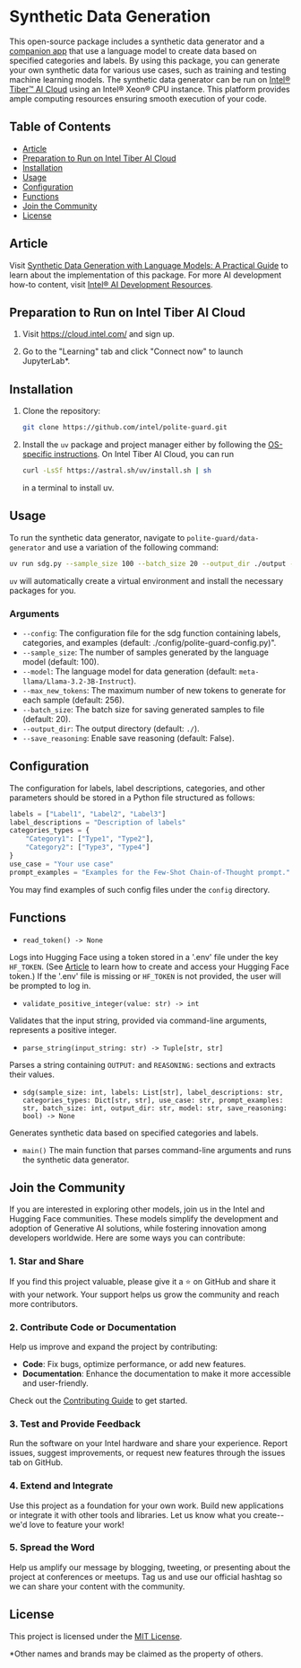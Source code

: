 # Synthetic Data Generation

This open-source package includes a synthetic data generator and a [companion app](https://huggingface.co/spaces/Intel/synthetic-data-generator) that use a language model to create data based on specified categories and labels. By using this package, you can generate your own synthetic data for various use cases, such as training and testing machine learning models. The synthetic data generator can be run on [Intel® Tiber™ AI Cloud](https://cloud.intel.com/) using an Intel® Xeon® CPU instance. This platform provides ample computing resources ensuring smooth execution of your code.

## Table of Contents

- [Article](#article)
- [Preparation to Run on Intel Tiber AI Cloud](#preparation-to-run-on-intel-tiber-ai-cloud)
- [Installation](#installation)
- [Usage](#usage)
- [Configuration](#configuration)
- [Functions](#functions)
- [Join the Community](#join-the-community)
- [License](#license)

## Article

Visit [Synthetic Data Generation with Language Models: A Practical Guide](https://medium.com/p/0ff98eb226a1) to learn about the implementation of this package. For more AI development how-to content, visit [Intel® AI Development Resources](https://www.intel.com/content/www/us/en/developer/topic-technology/artificial-intelligence/overview.html).

## Preparation to Run on Intel Tiber AI Cloud

1. Visit <https://cloud.intel.com/> and sign up.

2. Go to the "Learning" tab and click "Connect now" to launch JupyterLab*.

## Installation

1. Clone the repository:
    ```sh
    git clone https://github.com/intel/polite-guard.git
    ```

2. Install the `uv` package and project manager either by following the [OS-specific instructions](https://docs.astral.sh/uv/getting-started/installation/#standalone-installer). On Intel Tiber AI Cloud, you can run

    ```sh
    curl -LsSf https://astral.sh/uv/install.sh | sh
    ```
    in a terminal to install uv.

## Usage

To run the synthetic data generator, navigate to `polite-guard/data-generator` and use a variation of the following command:

```sh
uv run sdg.py --sample_size 100 --batch_size 20 --output_dir ./output --model meta-llama/Llama-3.2-3B-Instruct --save_reasoning
```

`uv` will automatically create a virtual environment and install the necessary packages for you.

### Arguments

- `--config`: The configuration file for the sdg function containing labels, categories, and examples (default: ./config/polite-guard-config.py)".
- `--sample_size`: The number of samples generated by the language model (default: 100).
- `--model`: The language model for data generation (default: `meta-llama/Llama-3.2-3B-Instruct`).
- `--max_new_tokens`: The maximum number of new tokens to generate for each sample (default: 256).
- `--batch_size`: The batch size for saving generated samples to file (default: 20).
- `--output_dir`: The output directory (default: `./`).
- `--save_reasoning`: Enable save reasoning (default: False).

## Configuration

The configuration for labels, label descriptions, categories, and other parameters should be stored in a Python file structured as follows:

```python
labels = ["Label1", "Label2", "Label3"]
label_descriptions = "Description of labels"
categories_types = {
    "Category1": ["Type1", "Type2"],
    "Category2": ["Type3", "Type4"]
}
use_case = "Your use case"
prompt_examples = "Examples for the Few-Shot Chain-of-Thought prompt."
```
You may find examples of such config files under the `config` directory.

## Functions

- `read_token() -> None`

Logs into Hugging Face using a token stored in a '.env' file under the key `HF_TOKEN`. (See [Article](#article) to learn how to create and access your Hugging Face token.)
If the '.env' file is missing or `HF_TOKEN` is not provided, the user will be prompted to log in.

- `validate_positive_integer(value: str) -> int`

Validates that the input string, provided via command-line arguments, represents a positive integer.

- `parse_string(input_string: str) -> Tuple[str, str]`

Parses a string containing `OUTPUT:` and `REASONING:` sections and extracts their values.

- `sdg(sample_size: int, labels: List[str], label_descriptions: str, categories_types: Dict[str, str], use_case: str, prompt_examples: str, batch_size: int, output_dir: str, model: str, save_reasoning: bool) -> None`

Generates synthetic data based on specified categories and labels.

- `main()`
The main function that parses command-line arguments and runs the synthetic data generator.

## Join the Community

If you are interested in exploring other models, join us in the Intel and Hugging Face communities. These models simplify the development and adoption of Generative AI solutions, while fostering innovation among developers worldwide. Here are some ways you can contribute:

### 1. Star and Share
If you find this project valuable, please give it a ⭐ on GitHub and share it with your network. Your support helps us grow the community and reach more contributors.

### 2. Contribute Code or Documentation
Help us improve and expand the project by contributing:
- **Code**: Fix bugs, optimize performance, or add new features.
- **Documentation**: Enhance the documentation to make it more accessible and user-friendly.

Check out the [Contributing Guide](../CONTRIBUTING.md) to get started.

### 3. Test and Provide Feedback
Run the software on your Intel hardware and share your experience. Report issues, suggest improvements, or request new features through the issues tab on GitHub.

### 4. Extend and Integrate
Use this project as a foundation for your own work. Build new applications or integrate it with other tools and libraries. Let us know what you create--we'd love to feature your work!

### 5. Spread the Word
Help us amplify our message by blogging, tweeting, or presenting about the project at conferences or meetups. Tag us and use our official hashtag so we can share your content with the community.

## License

This project is licensed under the [MIT License](../LICENSE).

*Other names and brands may be claimed as the property of others.
